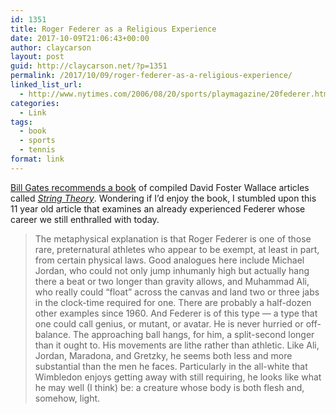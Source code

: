 ```yaml
---
id: 1351
title: Roger Federer as a Religious Experience
date: 2017-10-09T21:06:43+00:00
author: claycarson
layout: post
guid: http://claycarson.net/?p=1351
permalink: /2017/10/09/roger-federer-as-a-religious-experience/
linked_list_url:
  - http://www.nytimes.com/2006/08/20/sports/playmagazine/20federer.html
categories:
  - Link
tags:
  - book
  - sports
  - tennis
format: link
---
```

[Bill Gates recommends a book](https://www.gatesnotes.com/Books/String-Theory "Gates Notes") of compiled David Foster Wallace articles called [_String Theory_](https://www.amazon.com/String-Theory-Wallace-Library-Publication/dp/1598534807 "String Theory"). Wondering if I’d enjoy the book, I stumbled upon this 11 year old article that examines an already experienced Federer whose career we still enthralled with today.

> The metaphysical explanation is that Roger Federer is one of those rare, preternatural athletes who appear to be exempt, at least in part, from certain physical laws. Good analogues here include Michael Jordan, who could not only jump inhumanly high but actually hang there a beat or two longer than gravity allows, and Muhammad Ali, who really could “float” across the canvas and land two or three jabs in the clock-time required for one. There are probably a half-dozen other examples since 1960. And Federer is of this type — a type that one could call genius, or mutant, or avatar. He is never hurried or off-balance. The approaching ball hangs, for him, a split-second longer than it ought to. His movements are lithe rather than athletic. Like Ali, Jordan, Maradona, and Gretzky, he seems both less and more substantial than the men he faces. Particularly in the all-white that Wimbledon enjoys getting away with still requiring, he looks like what he may well (I think) be: a creature whose body is both flesh and, somehow, light.